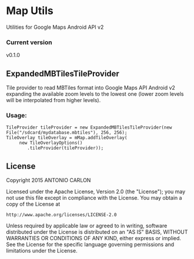 # Map Utils

Utilities for Google Maps Android API v2

### Current version

v0.1.0

## ExpandedMBTilesTileProvider

Tile provider to read MBTiles format into Google Maps API Android v2 expanding the available zoom levels to the lowest one (lower zoom levels will be interpolated from higher levels).

### Usage:

```
TileProvider tileProvider = new ExpandedMBTilesTileProvider(new File("/sdcard/mydatabase.mbtiles"), 256, 256);
TileOverlay tileOverlay = mMap.addTileOverlay(
     new TileOverlayOptions()
        .tileProvider(tileProvider));
```

## License
Copyright 2015 ANTONIO CARLON

Licensed under the Apache License, Version 2.0 (the "License");
you may not use this file except in compliance with the License.
You may obtain a copy of the License at

    http://www.apache.org/licenses/LICENSE-2.0

Unless required by applicable law or agreed to in writing, software
distributed under the License is distributed on an "AS IS" BASIS,
WITHOUT WARRANTIES OR CONDITIONS OF ANY KIND, either express or implied.
See the License for the specific language governing permissions and
limitations under the License.